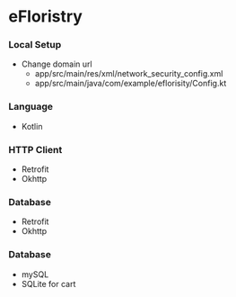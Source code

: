 # eFloristry

### Local Setup

- Change domain url
    - app/src/main/res/xml/network_security_config.xml
    - app/src/main/java/com/example/eflorisity/Config.kt
    
    

### Language
- Kotlin


### HTTP Client
- Retrofit
- Okhttp


### Database
- Retrofit
- Okhttp


### Database
- mySQL
- SQLite for cart
